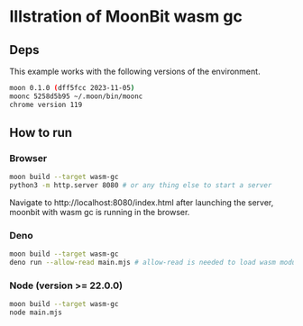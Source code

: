 # Illstration of MoonBit wasm gc

## Deps

This example works with the following versions of the environment.

```bash
moon 0.1.0 (dff5fcc 2023-11-05)
moonc 5258d5b95 ~/.moon/bin/moonc
chrome version 119
```

## How to run

### Browser

```bash
moon build --target wasm-gc
python3 -m http.server 8080 # or any thing else to start a server
```

Navigate to http://localhost:8080/index.html after launching the server, moonbit with wasm gc is running in the browser.

### Deno

```bash
moon build --target wasm-gc
deno run --allow-read main.mjs # allow-read is needed to load wasm module from path
```

### Node (version >= 22.0.0)

```bash
moon build --target wasm-gc
node main.mjs
```
